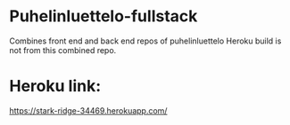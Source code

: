 # Puhelinluettelo-fullstack
Combines front end and back end repos of puhelinluettelo
Heroku build is not from this combined repo.

# Heroku link:
https://stark-ridge-34469.herokuapp.com/
